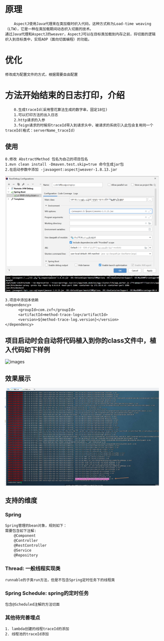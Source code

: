 # 原理
```text
    AspectJ使用Java代理来在类加载时织入代码，这种方式称为Load-time weaving（LTW），它是一种在类加载期间动态织入切面的技术。
通过Java代理和AspectJ的weaver，AspectJ可以在目标类加载到内存之前，将切面的逻辑织入到目标类中，实现AOP（面向切面编程）的功能。
```
# 优化
```text
修改成为配置文件的方式，根据需要自由配置
```
# 方法开始结束的日志打印，介绍
```text
    0.生成traceId(采用雪花算法生成的数字串，固定18位)
    1.可以打印方法的出入日志
    2.http请求的入参
    3.feign请求的时候将traceId带入到请求头中，被请求的系统引入此包会复用同一个traceId(格式：serverName_traceId)
```
## 使用
```text
0.修改 AbstractMethod 包名为自己的项目包名
1.mvn clean install -Dmaven.test.skip=true 命令生成jar包
2.在启动参数中添加 -javaagent:aspectjweaver-1.8.13.jar
```
![images](./images/1.png)
![images](./images/2.png)
```text
3.项目中添加本依赖
<dependency>
      <groupId>com.zxf</groupId>
      <artifactId>method-trace-log</artifactId>
      <version>${method-trace-log.version}</version>
</dependency>
```
## 项目启动时会自动将代码植入到你的class文件中，植入代码如下样例
![images](./images/3.png)
## 效果展示
![images](./images/4.png)
## 支持的维度
### Spring
```text
Spring管理的bean对象，规则如下：
需要包含如下注解:
    @Component
    @Controller
    @RestController
    @Service
    @Repository
```
### Thread: 一般线程实现类
```text
runnable的子类run方法，但是不包含Spring定时任务下的线程类
```
### Spring Schedule: spring的定时任务
```text
包含@Scheduled注解的方法切面
```
### 其他待完善埋点
```text
1. lambda创建的线程traceId的添加
2. 线程池的traceId添加
```